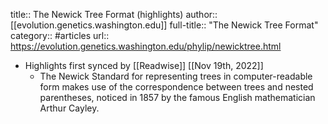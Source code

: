 title:: The Newick Tree Format (highlights)
author:: [[evolution.genetics.washington.edu]]
full-title:: "The Newick Tree Format"
category:: #articles
url:: https://evolution.genetics.washington.edu/phylip/newicktree.html

- Highlights first synced by [[Readwise]] [[Nov 19th, 2022]]
	- The Newick Standard for representing trees in computer-readable
	  form makes use of the correspondence between trees and nested parentheses,
	  noticed in 1857 by the famous English mathematician
	  Arthur Cayley.